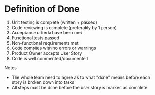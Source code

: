 # Definition of Done

1. Unit testing is complete (written + passed)
2. Code reviewing is complete (preferably by 1 person)
3. Acceptance criteria have been met
4. Functional tests passed
5. Non-functional requirements met
6. Code compiles with no errors or warnings
7. Product Owner accepts User Story
8. Code is well commented/documented

Notes:
- The whole team need to agree as to what "done" means before each story is broken down into tasks
- All steps must be done before the user story is marked as complete
